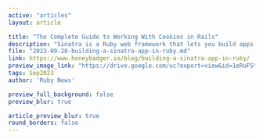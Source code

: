 ```yaml
---
active: "articles"
layout: article

title: "The Complete Guide to Working With Cookies in Rails"
description: "Sinatra is a Ruby web framework that lets you build apps with less code. It has an expressive syntax and is less complex than other frameworks like Rails. In this article, we’ll use Sinatra to make a URL shortening app and learn how to use this powerful tool."
file: "2023-09-28-building-a-sinatra-app-in-ruby.md"
link: https://www.honeybadger.io/blog/building-a-sinatra-app-in-ruby/
preview_image_link: "https://drive.google.com/uc?export=view&id=1eRuFSYR8uHpmTfbZsOAks_XnyKECGD2a"
tags: Sep2023
author: 'Ruby News'

preview_full_background: false
preview_blur: true

article_preview_blur: true
round_borders: false
---
```

